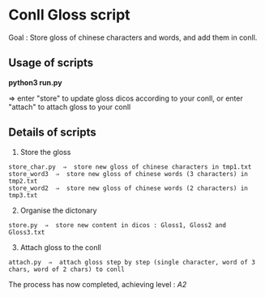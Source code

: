 # Conll Gloss script

Goal : Store gloss of chinese characters and words, and add them in conll.


## Usage of scripts


**python3 run.py**  
    
⇒ enter "store" to update gloss dicos according to your conll, or enter "attach" to attach gloss to your conll

## Details of scripts

1. Store the gloss
```
store_char.py  ⇒  store new gloss of chinese characters in tmp1.txt
store_word3  ⇒  store new gloss of chinese words (3 characters) in tmp2.txt
store_word2  ⇒  store new gloss of chinese words (2 characters) in tmp3.txt
```

2. Organise the dictonary
```
store.py  ⇒  store new content in dicos : Gloss1, Gloss2 and Gloss3.txt
```

3. Attach gloss to the conll
```
attach.py  ⇒  attach gloss step by step (single character, word of 3 chars, word of 2 chars) to conll 
```

The process has now completed, achieving level : *A2*